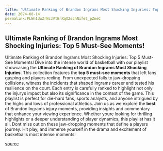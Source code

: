 ```yaml
---
title: 'Ultimate Ranking of Brandon Ingrams Most Shocking Injuries: Top 5 Must-See Moments!'
date: 2024-08-14
permalink:PLWn1UwZrNc3VtBnXqX2schNifet_pZmeC
---
```


## Ultimate Ranking of Brandon Ingrams Most Shocking Injuries: Top 5 Must-See Moments!

Ultimate Ranking of Brandon Ingrams Most Shocking Injuries: Top 5 Must-See Moments!
Dive into the intense world of basketball with our playlist showcasing the **Ultimate Ranking of Brandon Ingrams Most Shocking Injuries**. This collection features the **top 5 must-see moments** that left fans gasping and players reeling. From unexpected falls to jaw-dropping collisions, witness the incidents that shaped Ingrams career and tested his resilience on the court.
Each entry is carefully ranked to highlight not only the injurys impact but also its significance in the context of the game. This playlist is perfect for die-hard fans, sports analysts, and anyone intrigued by the highs and lows of professional athletics. 
Join us as we explore the **best** of Brandon Ingrams injury moments, providing insights and commentary that enhance your viewing experience. Whether youre looking for thrilling highlights or a deeper understanding of player dynamics, this playlist has it all. 
Dont miss out on these jaw-dropping moments that define a players journey. Hit play, and immerse yourself in the drama and excitement of basketballs most intense moments!

[source](https://www.youtube.com/playlist?list=PLWn1UwZrNc3VtBnXqX2schNifet_pZmeC)
